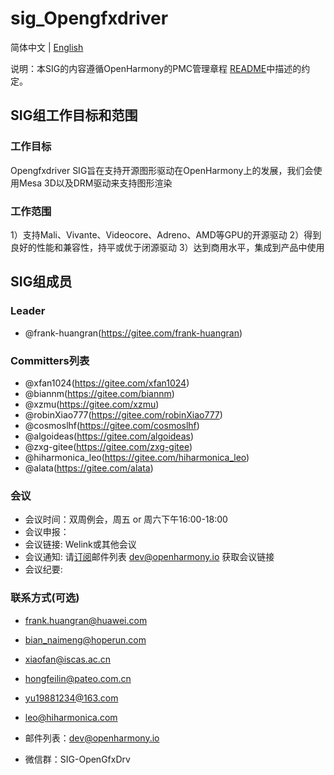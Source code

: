 # sig_Opengfxdriver
简体中文 | [English](./sig_opengfxdriver.md)

说明：本SIG的内容遵循OpenHarmony的PMC管理章程 [README](/zh/pmc.md)中描述的约定。

## SIG组工作目标和范围

### 工作目标
Opengfxdriver SIG旨在支持开源图形驱动在OpenHarmony上的发展，我们会使用Mesa 3D以及DRM驱动来支持图形渲染

### 工作范围
1）支持Mali、Vivante、Videocore、Adreno、AMD等GPU的开源驱动
2）得到良好的性能和兼容性，持平或优于闭源驱动
3）达到商用水平，集成到产品中使用

## SIG组成员

### Leader
- @frank-huangran(https://gitee.com/frank-huangran)

### Committers列表
- @xfan1024(https://gitee.com/xfan1024)
- @biannm(https://gitee.com/biannm)
- @xzmu(https://gitee.com/xzmu)
- @robinXiao777(https://gitee.com/robinXiao777)
- @cosmoslhf(https://gitee.com/cosmoslhf)
- @algoideas(https://gitee.com/algoideas)
- @zxg-gitee(https://gitee.com/zxg-gitee)
- @hiharmonica_leo(https://gitee.com/hiharmonica_leo)
- @alata(https://gitee.com/alata)

### 会议
 - 会议时间：双周例会，周五 or 周六下午16:00-18:00
 - 会议申报：
 - 会议链接: Welink或其他会议
 - 会议通知: 请[订阅](https://lists.openatom.io/hyperkitty/list/dev@openharmony.io/)邮件列表 dev@openharmony.io 获取会议链接
 - 会议纪要: 

### 联系方式(可选)
 - frank.huangran@huawei.com
 - bian_naimeng@hoperun.com
 - xiaofan@iscas.ac.cn
 - hongfeilin@pateo.com.cn
 - yu19881234@163.com
 - leo@hiharmonica.com


- 邮件列表：dev@openharmony.io
- 微信群：SIG-OpenGfxDrv
